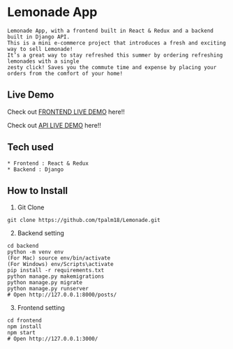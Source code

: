 # Lemonade App

```
Lemonade App, with a frontend built in React & Redux and a backend built in Django API.
This is a mini e-commerce project that introduces a fresh and exciting way to sell Lemonade!
It’s a great way to stay refreshed this summer by ordering refreshing lemonades with a single
zesty click! Saves you the commute time and expense by placing your orders from the comfort of your home!
```

## Live Demo

Check out [FRONTEND LIVE DEMO](https://natasha-lemonade-frontend.herokuapp.com/) here!!

Check out [API LIVE DEMO](https://natasha-lemonade-backend.herokuapp.com/) here!!

## Tech used

```
* Frontend : React & Redux
* Backend : Django
```

## How to Install

1. Git Clone

```
git clone https://github.com/tpalm18/Lemonade.git
```

2. Backend setting

```
cd backend
python -m venv env
(For Mac) source env/bin/activate
(For Windows) env/Scripts\activate
pip install -r requirements.txt
python manage.py makemigrations
python manage.py migrate
python manage.py runserver
# Open http://127.0.0.1:8000/posts/
```

3. Frontend setting

```
cd frontend
npm install
npm start
# Open http://127.0.0.1:3000/
```
